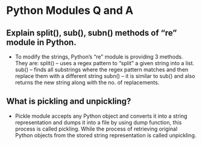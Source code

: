# Python Modules Q and A

## Explain split(), sub(), subn() methods of “re” module in Python.
* To modify the strings, Python’s “re” module is providing 3 methods. They are:
split() – uses a regex pattern to “split” a given string into a list.
sub() – finds all substrings where the regex pattern matches and then replace them with a different string
subn() – it is similar to sub() and also returns the new string along with the no. of replacements.

## What is pickling and unpickling?
* Pickle module accepts any Python object and converts it into a string 
  representation and dumps it into a file by using dump function, this process is 
  called pickling. While the process of retrieving original Python objects from 
  the stored string representation is called unpickling.
